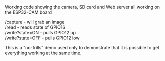 Working code showing the camera, SD card and Web server all working on the ESP32-CAM board

/capture - will grab an image<br>
/read - reads state of GPIO16<br>
/write?state=ON - pulls GPIO12 up<br>
/write?state=OFF - pulls GPIO12 low<br>

This is a "no-frills" demo used only to demonstrate that it is possible to get everything working at the same time.
